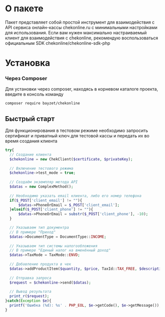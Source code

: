 # О пакете
Пакет представляет собой простой инструмент для взаимодействия с API сервиса онлайн-кассы chekonline.ru с минимальными настройками для использования.
Если вам нужен максимально настраиваемый клиент для взаимодействия с chekonline, рекомендую воспользоваться официальным SDK chekonline/chekonline-sdk-php 

# Установка
### Через Composer
Для установки через composer, находясь в корневом каталоге проекта, введите в консоль команду
```bash
composer require bayzet/chekonline
```

## Быстрый старт
Для функционирования в тестовом режиме необходимо запросить сертификат и приватный ключ для тестовой кассы и передать их во время создания клиента
```php
try{
  // Создание клиента
  $chekonline = new ChekClient($certificate, $privateKey);
  
  // Включение тестового режима
  $chekonline->test_mode = true;
  
  // Создаём экземпляр метода API
  $datas = new ComplexMethod();
  
  // Необходимо указать email клиента, либо его номер телефона
  if($_POST['client_email'] != ""){
      $datas->PhoneOrEmail = $_POST['client_email'];
  }elseif($_POST['client_phone'] != ""){
      $datas->PhoneOrEmail = substr($_POST['client_phone'], -10);
  }

  // Указываем тип документра
  // В примере "Приход"
  $datas->DocumentType = DocumentType::INCOME;
  
  // Указываем тип системы налогообложения
  // В примере "Единый налог на вменённый доход"
  $datas->TaxMode = TaxMode::ENVD;
  
  // Добавление продукта в чек
  $datas->addProductItem($quantity, $price, TaxId::TAX_FREE, $description);
  
  // Отправка запроса
  $request = $chekonline->send($datas);
  
  // Вывод результата
  print_r($request);
}catch(Exception $e){
  printf('Ошибка (%d): %s' . PHP_EOL, $e->getCode(), $e->getMessage());
} 
```

